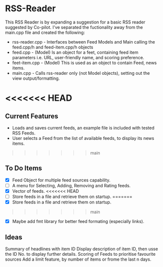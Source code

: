 # RSS-Reader

This RSS Reader is by expanding a suggestion for a basic RSS reader suggested by Co-pilot. I've separated the fuctionality away from the main.cpp file and created the following:

* rss-reader.cpp - Interfaces between Feed Models and Main calling the feed.cpp/h and feed-item.cpp/h objects
* feed.cpp - (Model) Is an object for a feet, containing feed item parameters i.e. URL, user-friendly name, and scoring preference.
* feet-item.cpp - (Model) This is used as an object to contain Feed, news items.
* main.cpp - Calls rss-reader only (not Model objects), setting out the view output/formatting.

<<<<<<< HEAD
=======
## Current Features
* Loads and saves current feeds, an example file is included with tested RSS Feeds.
* User selects a Feed from the list of available feeds, to display its news items.

>>>>>>> main
## To Do Items

- [x] Feed Object for multiple feed sources capability.
- [ ] A menu for Selecting, Adding, Removing and Rating feeds.
- [x] Vector of feeds. 
<<<<<<< HEAD
- [ ] Store feeds in a file and retrieve them on startup.
=======
- [x] Store feeds in a file and retrieve them on startup.
>>>>>>> main
- [x] Maybe add fmt library for better feed formating (especially links).

## Ideas

Summary of headlines with item ID
Display description of item ID, then usse the ID No. to display further details.
Scoring of Feeds to prioritise favourite sources
Add a limit feature, by number of items or frome the last n days.
